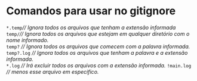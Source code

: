 # Comandos para usar no gitignore

`*.temp`*// Ignora todos os arquivos que tenham a extensão informada*  
`temp/`*// Ignora todos os arquivos que estejam em qualquer diretório com o nome informado.*  
`temp?` *// Ignora todos os arquivos que comecem com a palavra informada.*  
`temp?.log` *// Ignora todos os arquivos que tenham a palavra e a extensão informada.*  
`*.log`     *// Irá excluir todos os arquivos com a extensão informada.*
`!main.log` *// menos esse arquivo em especifico.*
